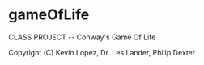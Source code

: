 gameOfLife
==========

CLASS PROJECT -- Conway's Game Of Life

Copyright (C) Kevin Lopez, Dr. Les Lander, Philip Dexter
